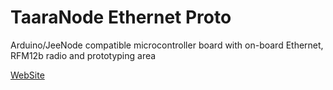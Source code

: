 TaaraNode Ethernet Proto
========================

Arduino/JeeNode compatible microcontroller board with on-board Ethernet, RFM12b radio and prototyping area

[WebSite](https://taaralabs.eu/ep1)
